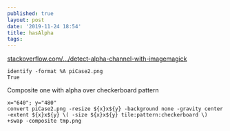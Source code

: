```yaml
---
published: true
layout: post
date: '2019-11-24 18:54'
title: hasAlpha
tags: 
---
```

[stackoverflow.com/.../detect-alpha-channel-with-imagemagick](https://stackoverflow.com/questions/2581469/detect-alpha-channel-with-imagemagick)

    identify -format %A piCase2.png
    True
    
Composite one with alpha over checkerboard pattern

    x="640"; y="480"
    convert piCase2.png -resize ${x}x${y} -background none -gravity center -extent ${x}x${y} \( -size ${x}x${y} tile:pattern:checkerboard \) +swap -composite tmp.png
